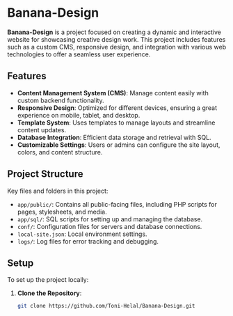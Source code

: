 # Banana-Design

**Banana-Design** is a project focused on creating a dynamic and interactive website for showcasing creative design work. This project includes features such as a custom CMS, responsive design, and integration with various web technologies to offer a seamless user experience.

## Features

- **Content Management System (CMS)**: Manage content easily with custom backend functionality.
- **Responsive Design**: Optimized for different devices, ensuring a great experience on mobile, tablet, and desktop.
- **Template System**: Uses templates to manage layouts and streamline content updates.
- **Database Integration**: Efficient data storage and retrieval with SQL.
- **Customizable Settings**: Users or admins can configure the site layout, colors, and content structure.

## Project Structure

Key files and folders in this project:

- `app/public/`: Contains all public-facing files, including PHP scripts for pages, stylesheets, and media.
- `app/sql/`: SQL scripts for setting up and managing the database.
- `conf/`: Configuration files for servers and database connections.
- `local-site.json`: Local environment settings.
- `logs/`: Log files for error tracking and debugging.
  
## Setup

To set up the project locally:

1. **Clone the Repository**:
   ```bash
   git clone https://github.com/Toni-Helal/Banana-Design.git
